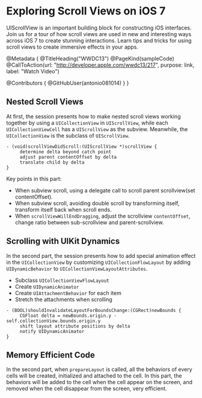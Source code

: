 # Exploring Scroll Views on iOS 7

UIScrollView is an important building block for constructing iOS interfaces. Join us for a tour of how scroll views are used in new and interesting ways across iOS 7 to create stunning interactions. Learn tips and tricks for using scroll views to create immersive effects in your apps.

@Metadata {
   @TitleHeading("WWDC13")
   @PageKind(sampleCode)
   @CallToAction(url: "http://developer.apple.com/wwdc13/217", purpose: link, label: "Watch Video")

   @Contributors {
      @GitHubUser(antonio081014)
   }
}



## Nested Scroll Views

At first, the session presents how to make nested scroll views working together by using a `UICollectionView` in `UIScrollView`, while each `UICollectionViewCell` has a `UIScrollView` as the subview.
Meanwhile, the `UICollectionView` is the subclass of `UIScrollView`.

```
- (void)scrollViewDidScroll:(UIScrollView *)scrollView {
     determine delta beyond catch point
     adjust parent contentOffset by delta
     translate child by delta
}
```

Key points in this part:
- When subview scroll, using a delegate call to scroll parent scrollview(set contentOffset).
- When subview scroll, avoiding double scroll by transforming itself, transform itself back when scroll ends.
- When `scrollViewWillEndDragging`, adjust the scrollview `contentOffset`, change ratio between sub-scrollview and parent-scrollview.

## Scrolling with UIKit Dynamics

In the second part, the session presents how to add special animation effect in the `UICollectionView` by customizing `UICollectionFlowLayout` by adding `UIDynamicBehavior` to `UICollectionViewLayoutAttributes`.

- Subclass `UICollectionViewFlowLayout`
- Create `UIDynamicAnimator`
- Create `UIAttachmentBehavior` for each item 
- Stretch the attachments when scrolling

```
- (BOOL)shouldInvalidateLayoutForBoundsChange:(CGRect)newBounds {
     CGFloat delta = newBounds.origin.y - self.collectionView.bounds.origin.y
     shift layout attribute positions by delta
     notify UIDynamicAnimator
}
```

## Memory Efficient Code

In the second part, when `prepareLayout` is called, all the behaviors of every cells will be created, initialized and attached to the cell. In this part, the behaviors will be added to the cell when the cell appear on the screen, and removed when the cell disappear from the screen, very efficient.